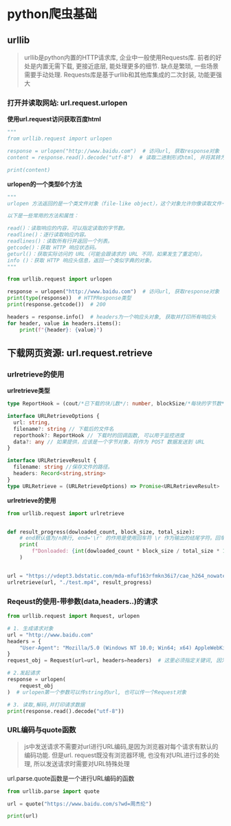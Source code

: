 # python爬虫基础
## urllib
> urllib是python内置的HTTP请求库, 企业中一般使用Requests库. 前者的好处是内置无需下载, 更接近底层, 能处理更多的细节.
> 缺点是繁琐, 一些场景需要手动处理. Requests库是基于urllib和其他库集成的二次封装, 功能更强大

### 打开并读取网站: url.request.urlopen
**使用url.request访问获取百度html**
```python
"""
from urllib.request import urlopen

response = urlopen("http://www.baidu.com")  # 访问url, 获取response对象
content = response.read().decode("utf-8")  # 读取二进制形式html, 并将其转为string

print(content)

```

**urlopen的一个类型6个方法**

```python
"""
urlopen 方法返回的是一个类文件对象（file-like object），这个对象允许你像读取文件一样读取 HTTP 响应内容。这个对象具有一些特定的方法和属性，用于获取 HTTP 响应的信息。

以下是一些常用的方法和属性：

read()：读取响应的内容，可以指定读取的字节数。
readline()：逐行读取响应内容。
readlines()：读取所有行并返回一个列表。
getcode()：获取 HTTP 响应状态码。
geturl()：获取实际访问的 URL（可能会跟请求的 URL 不同，如果发生了重定向）。
info ()：获取 HTTP 响应头信息，返回一个类似字典的对象。
"""

from urllib.request import urlopen

response = urlopen("http://www.baidu.com")  # 访问url, 获取response对象
print(type(response))  # HTTPResponse类型
print(response.getcode())  # 200

headers = response.info()  # headers为一个响应头对象, 获取并打印所有响应头
for header, value in headers.items():
    print(f"{header}: {value}")

```
## 下载网页资源: url.request.retrieve

### urlretrieve的使用

**urlretrieve类型**
```typescript
type ReportHook = (cout/*已下载的块儿数*/: number, blockSize/*每块的字节数*/: number, totalSize/*总字节数*/:number) => void

interface URLRetrieveOptions {
  url: string,
  filename?: string // 下载后的文件名
  reporthook?: ReportHook // 下载时的回调函数, 可以用于监控进度
  data?: any // 如果提供，应该是一个字节对象，将作为 POST 数据发送到 URL
}

interface URLRetrieveResult {
  filename: string //保存文件的路径。
  headers: Record<string,string>
}
type URLRetrieve = (URLRetrieveOptions) => Promise<URLRetrieveResult>
```

**urlretrieve的使用**
```python
from urllib.request import urlretrieve


def result_progress(dowloaded_count, block_size, total_size):
    # end默认值为/n换行, end='\r' 的作用是使用回车符 \r 作为输出的结尾字符。回车符 \r 会将光标移动到当前行的开头，而不换行。这意味着后续的输出会覆盖当前行的内容。
    print(
        f"Donloaded: {int(dowloaded_count * block_size / total_size * 100)}%", end="\r"
    )


url = "https://vdept3.bdstatic.com/mda-mfuf163rfmkn36i7/cae_h264_nowatermark/1624963807373246350/mda-mfuf163rfmkn36i7.mp4?v_from_s=hkapp-haokan-hbf&auth_key=1719986700-0-0-3e228fbf951dc8715b925045260484b0&bcevod_channel=searchbox_feed&pd=1&cr=0&cd=0&pt=3&logid=0300230982&vid=10554454971571011271&klogid=0300230982&abtest=101830_2-102148_1-17451_1-3000225_1"
urlretrieve(url, "./test.mp4", result_progress)

```

### Reqeust的使用-带参数(data,headers..)的请求

```python
from urllib.request import Request, urlopen

# 1. 生成请求对象
url = "http://www.baidu.com"
headers = {
    "User-Agent": "Mozilla/5.0 (Windows NT 10.0; Win64; x64) AppleWebKit/537.36 (KHTML, like Gecko) Chrome/126.0.0.0 Safari/537.36"
}
request_obj = Request(url=url, headers=headers)  # 这里必须指定关键词, 因为参数顺序不同

# 2.发起请求
response = urlopen(
    request_obj
)  # urlopen第一个参数可以传string的url, 也可以传一个Request对象

# 3. 读取,解码,并打印请求数据
print(response.read().decode("utf-8"))

```


### URL编码与quote函数
> js中发送请求不需要对url进行URL编码,是因为浏览器对每个请求有默认的编码功能. 但是url.
> request既没有浏览器环境, 也没有对URL进行过多的处理, 所以发送请求时需要对URL特殊处理 

url.parse.quote函数是一个进行URL编码的函数
```python
from urllib.parse import quote

url = quote("https://www.baidu.com/s?wd=周杰伦")

print(url)

```
